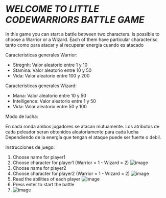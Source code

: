 <h1><em>WELCOME TO LITTLE CODEWARRIORS BATTLE GAME</em></h1>

In this game you can start a battle between two characters.
Is possible to choose a Warrior or a Wizard.
Each of them have particular characterisc tanto como para atacar y al recuperar energia cuando es atacado

Caracteristicas generales Warrior:
- Stregnh: Valor aleatorio entre  1 y 10
- Stamina: Valor aleatorio entre 10 y 50
- Vida: Valor aleatorio entre 100 y 200


Caracteristicas generales Wizard:

- Mana: Valor aleatorio entre 10 y 50
- Intelligence: Valor aleatorio entre 1 y 50
- Vida: Valor aleatorio entre 50 y 100

Modo de lucha:

En cada ronda ambos jugadores se atacan mutuamente.
Los atributos de cada peleador seran obtenidos aleatoriamente para cada lucha
Dependiendo de la energía que tengan el ataque puede ser fuerte o debil.

Instrucciones de juego:

1) Choose name for player1
2) Choose character for player1 (Warrior = 1 - Wizard = 2)
![image](https://user-images.githubusercontent.com/116492086/214617439-d7ec042b-d2bd-4da3-b00e-67aa990a0969.png)
3) Choose name for player2
4) Choose character for player2 (Warrior = 1 - Wizard = 2)
![image](https://user-images.githubusercontent.com/116492086/214617685-fc16eead-0eda-4509-9634-9334b5c719dc.png)
5) Read the abilities of each player
![image](https://user-images.githubusercontent.com/116492086/214617855-31fdd794-63ba-4059-bc43-3d725bf7e0d5.png)
6) Press enter to start the battle
7) ![image](https://user-images.githubusercontent.com/116492086/214618094-2323ed30-f471-4b48-ae5e-685120e04a4b.png)

